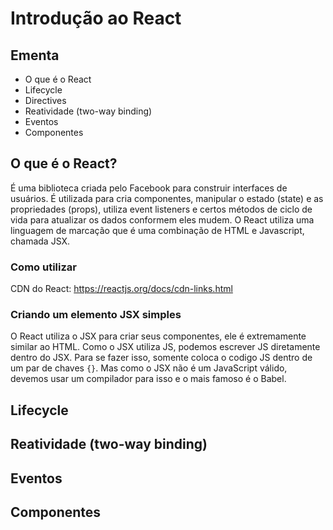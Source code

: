 # Introdução ao React

## Ementa

- O que é o React
- Lifecycle
- Directives
- Reatividade (two-way binding)
- Eventos
- Componentes

## O que é o React?

É uma biblioteca criada pelo Facebook para construir interfaces de usuários.
É utilizada para cria componentes, manipular o estado (state) e as propriedades (props), utiliza event listeners e certos métodos de ciclo de vida para atualizar os dados conformem eles mudem.
O React utiliza uma linguagem de marcação que é uma combinação de HTML e Javascript, chamada JSX.

### Como utilizar

CDN do React: https://reactjs.org/docs/cdn-links.html

### Criando um elemento JSX simples

O React utiliza o JSX para criar seus componentes, ele é extremamente similar ao HTML. Como o JSX utiliza JS, podemos escrever JS diretamente dentro do JSX. Para se fazer isso, somente coloca o codigo JS dentro de um par de chaves `{}`.
Mas como o JSX não é um JavaScript válido, devemos usar um compilador para isso e o mais famoso é o Babel.

## Lifecycle

## Reatividade (two-way binding)

## Eventos

## Componentes
